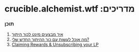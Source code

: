 # crucible.alchemist.wtf :מדריכים

### תוכן

1. [איך מבצעים מינט לכור היתוך](how-do-i-mint-a-crucible.md)
2. [מה אוכל לעשות עם כור ההיתוך החדש שלי?](what-can-i-do-with-my-new-crucible.md)
3. [Claiming Rewards & Unsubscribing your LP](claiming-rewards-and-unsubscribing-your-lp.md)

